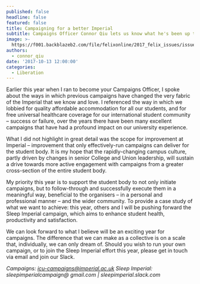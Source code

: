 ```yaml
---
published: false
headline: false
featured: false
title: Campaigning for a better Imperial
subtitle: Campaigns Officer Connor Qiu lets us know what he's been up to.
image: >-
  https://f001.backblazeb2.com/file/felixonline/2017_felix_issues/issue_1671/1671_liberation_connor.jpg
authors:
  - connor_qiu
date: '2017-10-13 12:00:00'
categories:
  - Liberation
---
```

Earlier this year when I ran to become your Campaigns Officer, I spoke about the ways in which previous campaigns have changed the very fabric of the Imperial that we know and love. I referenced the way in which we lobbied for quality affordable accommodation for all our students, and for free universal healthcare coverage for our international student community – success or failure, over the years there have been many excellent campaigns that have had a profound impact on our university experience. 

What I did not highlight in great detail was the scope for improvement at Imperial – improvement that only effectively-run campaigns can deliver for the student body. It is my hope that the rapidly-changing campus culture, partly driven by changes in senior College and Union leadership, will sustain a drive towards more active engagement with campaigns from a greater cross-section of the entire student body. 

My priority this year is to support the student body to not only initiate campaigns, but to follow-through and successfully execute them in a meaningful way, beneficial to the organisers – in a personal and professional manner – and the wider community. To provide a case study of what we want to achieve: this year, others and I will be pushing forward the Sleep Imperial campaign, which aims to enhance student health, productivity and satisfaction. 

We can look forward to what I believe will be an exciting year for campaigns. The difference that we can make as a collective is on a scale that, individually, we can only dream of. Should you wish to run your own campaign, or to join the Sleep Imperial effort this year, please get in touch via email and join our Slack. 

_Campaigns: icu-campaigns@imperial.ac.uk 
Sleep Imperial: sleepimperialcampaign@ gmail.com | sleepimperial.slack.com_
